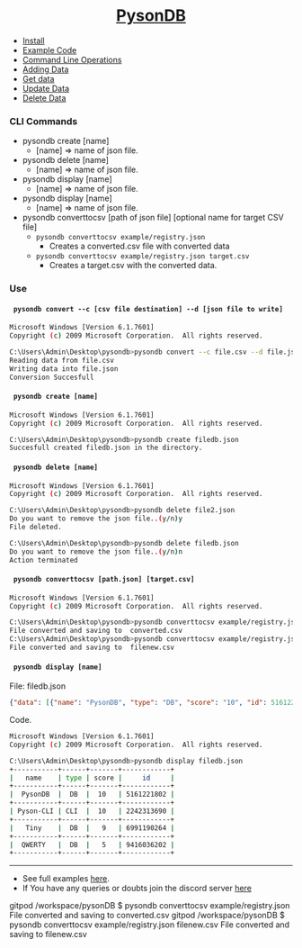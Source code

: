 <h1 align="center"><u>PysonDB</u></h1>

* [Install](https://github.com/fredysomy/pysonDB)
* [Example Code](https://github.com/fredysomy/pysonDB/example)
* [Command Line Operations](https://markdownitweb.herokuapp.com/cli-0e4d)
* [Adding Data](https://markdownitweb.herokuapp.com/add_data-c37f)
* [Get data](http://markdownitweb.herokuapp.com/getdata-fd3b)
* [Update Data](https://markdownitweb.herokuapp.com/updatedata-fd97)
* [Delete Data](https://markdownitweb.herokuapp.com/deletedata-6ead)


<h3>CLI Commands</h3>

* pysondb create [name]
  * [name] => name of json file.
* pysondb delete [name] 
  * [name] => name of json file. 
* pysondb display [name] 
  * [name] => name of json file.
* pysondb display [name] 
  * [name] => name of json file.
* pysondb converttocsv [path of json file] [optional name for target CSV file]
  * `pysondb converttocsv example/registry.json`
    * Creates a converted.csv file with converted data
  * `pysondb converttocsv example/registry.json target.csv`
    * Creates a target.csv with the converted data.

<h3 id="convert">Use</h3>
<h4><code> pysondb convert --c [csv file destination] --d [json file to write]</code></h4>

```bash
Microsoft Windows [Version 6.1.7601]
Copyright (c) 2009 Microsoft Corporation.  All rights reserved.

C:\Users\Admin\Desktop\pysondb>pysondb convert --c file.csv --d file.json
Reading data from file.csv
Writing data into file.json
Conversion Succesfull


```

<h4><code> pysondb create [name]</code></h4>

```bash
Microsoft Windows [Version 6.1.7601]
Copyright (c) 2009 Microsoft Corporation.  All rights reserved.

C:\Users\Admin\Desktop\pysondb>pysondb create filedb.json
Succesfull created filedb.json in the directory.

```

<h4><code> pysondb delete [name]</code></h4>

```bash
Microsoft Windows [Version 6.1.7601]
Copyright (c) 2009 Microsoft Corporation.  All rights reserved.

C:\Users\Admin\Desktop\pysondb>pysondb delete file2.json
Do you want to remove the json file..(y/n)y
File deleted.

C:\Users\Admin\Desktop\pysondb>pysondb delete filedb.json
Do you want to remove the json file..(y/n)n
Action terminated
```

<h4><code> pysondb converttocsv [path.json] [target.csv]</code></h4>

```bash
Microsoft Windows [Version 6.1.7601]
Copyright (c) 2009 Microsoft Corporation.  All rights reserved.

C:\Users\Admin\Desktop\pysondb>pysondb converttocsv example/registry.json 
File converted and saving to  converted.csv
C:\Users\Admin\Desktop\pysondb>pysondb converttocsv example/registry.json filenew.csv
File converted and saving to  filenew.csv
```



<h4><code> pysondb display [name]</code></h4>

File: filedb.json
```json
{"data": [{"name": "PysonDB", "type": "DB", "score": "10", "id": 5161221802}, {"name": "Pyson-CLI", "type": "CLI", "score": "10", "id": 2242313690}, {"name": "TinyDb", "type": "DB", "score": "9", "id": 6991190264}, {"name": "QWERTY", "type": "DB", "score": "5", "id": 9416036202}]}
```
Code.
```bash
Microsoft Windows [Version 6.1.7601]
Copyright (c) 2009 Microsoft Corporation.  All rights reserved.

C:\Users\Admin\Desktop\pysondb>pysondb display filedb.json
+-----------+------+-------+------------+
|   name    | type | score |     id     |
+-----------+------+-------+------------+
|  PysonDB  |  DB  |  10   | 5161221802 |
+-----------+------+-------+------------+
| Pyson-CLI | CLI  |  10   | 2242313690 |
+-----------+------+-------+------------+
|   Tiny    |  DB  |   9   | 6991190264 |
+-----------+------+-------+------------+
|  QWERTY   |  DB  |   5   | 9416036202 |
+-----------+------+-------+------------+
```

***

* See full examples [here](https://github.com/fredysomy/pysonDB/example).
* If You have any queries or doubts join the discord server [here](https://discord.gg/SZyk2dCgwg)

  
gitpod /workspace/pysonDB $ pysondb converttocsv example/registry.json 
File converted and saving to  converted.csv
gitpod /workspace/pysonDB $ pysondb converttocsv example/registry.json filenew.csv
File converted and saving to  filenew.csv